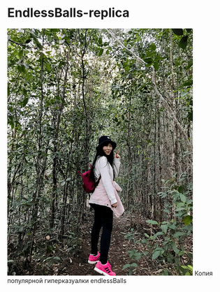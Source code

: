 # EndlessBalls-replica 
![me](https://github.com/Daisyliu6/Daisyliu6/blob/master/me.gif)
Копия популярной гиперказуалки endlessBalls

